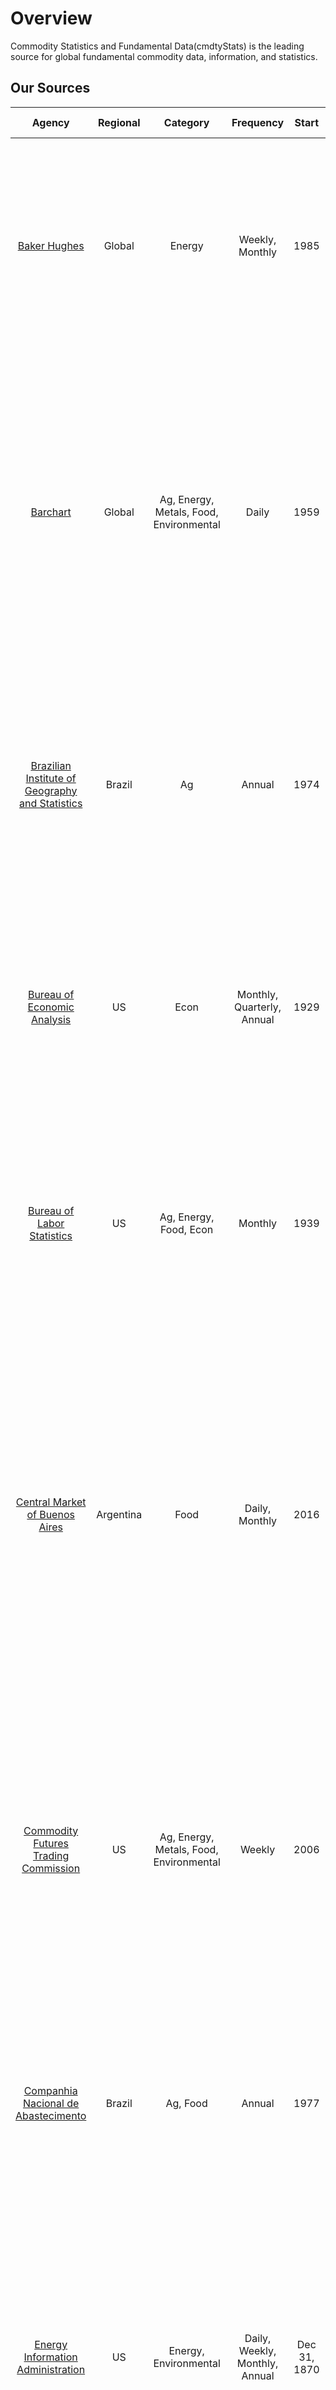 # Overview



Commodity Statistics and Fundamental Data(cmdtyStats) is the leading source for global fundamental commodity data, information, and statistics.

## Our Sources

|Agency                  |  Regional    | Category   | Frequency   | Start  | Description| Detailed Information|
| :---------------------:| :----------: | :----------:  | :----------: |  :----------: | :----------: | :----------: |
| [Baker Hughes](https://www.barchart.com/cmdty/data/fundamental/explore/BH) |Global|Energy| Weekly, Monthly| 1985 | The Baker Hughes provides weekly and monthly census of the number of drilling rigs actively exploring for or developing oil or natural gas in the United States, Canada and outside North America. | [Docs & FAQs](content/BakerHughes)|
| [Barchart](https://www.barchart.com/cmdty/data/fundamental/explore/Barchart) |Global|Ag, Energy, Metals, Food, Environmental | Daily | 1959| Daily values of global futures volume and open interest in both nominal and notional terms. Notional values of futures volume and open interest allow for comparisons across exchange venues and investment vehicle. Easily compare the value traded between OTC products, ETFs, and futures. |[Docs & FAQs](content/Barchart)|
| [Brazilian Institute of Geography and Statistics](https://www.barchart.com/cmdty/data/fundamental/explore/IBGE) |Brazil|Ag| Annual|  1974 | Brazilian Institute of Geography and Statistics (IBGE) investigates information on agricultural establishments and agricultural activities developed inside Brazil, aiming at producing either for living or sales. |[Docs & FAQs Coming Soon]|
| [Bureau of Economic Analysis](https://www.barchart.com/cmdty/data/fundamental/explore/BEA) |US|Econ| Monthly, Quarterly, Annual |1929 | The U.S. Bureau of Economic Analysis provides accurate and objective data about the US economy including US GDP, consumer spending, personal income and saving numbers etc. |[Docs & FAQs](content/BEA)|
| [Bureau of Labor Statistics](https://www.barchart.com/cmdty/data/fundamental/explore/BLS) |US|Ag, Energy, Food, Econ| Monthly | 1939 | The Bureau of Labor Statistics measures labor market activity, working conditions, price changes, and productivity in the U.S. economy to support public and private decision making.|[Docs & FAQs](content/BLS)|
| [Central Market of Buenos Aires](https://www.barchart.com/cmdty/data/fundamental/explore/MCDBA) |﻿Argentina|Food| Daily, Monthly| 2016 | The Central Market of Buenos Aires is the fruit and vegetable trading center that supplies the Autonomous City of Buenos Aires and Greater Buenos Aires. List of prices of fruits and vegetables that arise from the survey carried out in the Central Market of Buenos Aires by the Department of Statistics and Prices, and by the Social Commitment of Supply. |[Docs & FAQs Coming Soon]|
| [Commodity Futures Trading Commission](https://www.barchart.com/cmdty/data/fundamental/explore/CFTC) |US|Ag, Energy, Metals, Food, Environmental| Weekly | 2006 | The Commitment of Traders (COT) report, produced by the Commodity Futures Trading Commission, is a weekly publication that shows the aggregate holdings of different participants in the U.S. futures market. Data is available from the disaggregated report. |[Docs & FAQs](content/CFTC)|
| [Companhia Nacional de Abastecimento](https://www.barchart.com/cmdty/data/fundamental/explore/CONAB) |Brazil|Ag, Food| Annual|  1977 | In order to provide data and strategic information and to comply with the Agricultural Policy, CONAB is responsible for surveying and evaluating the Brazilian crops of grains, fibers, coffee and sugar cane.|[Docs & FAQs Coming Soon]|
| [Energy Information Administration](https://www.barchart.com/cmdty/data/fundamental/explore/EIA) |US|Energy, Environmental| Daily, Weekly, Monthly, Annual | Dec 31, 1870 | The U.S. Energy Information Administration (EIA) collects, analyzes, and disseminates independent and impartial energy information to promote sound policymaking, efficient markets, and public understanding of energy and its interaction with the economy and the environment. |[Docs & FAQs](content/EIA)|
| [European Statistical Office](https://www.barchart.com/cmdty/data/fundamental/explore/EuroStat) |﻿European Union (EU)|Ag, Energy, Food, Environmental, Econ | Annual | Dec 31, 1997 | The Eurostat produces European statisitics in partnership with National Statistical Institutes and other national authorities in the EU Member States providing high quality statistics and data on Europe. |[Docs & FAQs Coming Soon]|
| [Malaysian Palm Oil Board](https://www.barchart.com/cmdty/data/fundamental/explore/MPOB) |﻿Malaysia|Food| Daily| Jan 02, 2008 | The Malaysian Palm Oil Board releases daily wholesale prices for Crude Palm Oil to help palm oil industry to plan their trading and business decisions faster and more accurately. |[Docs & FAQs Coming Soon]|
| [Ministry of Agriculture of Argentina](https://www.barchart.com/cmdty/data/fundamental/explore/MAGYP) |﻿Argentina|Ag, Food| Annual| Dec 31, 1969 | MAGYP plans and executes public policies related to the agricultural, livestock, dairy and fishing sectors, seeking the proper balance between productivity, sustainability and territorial distribution. It also provides the series of agricultural statistics, by crop, season, province and party department of the Argentine Republic. |[Docs & FAQs Coming Soon]|
| [Statistics Canada](https://www.barchart.com/cmdty/data/fundamental/explore/StatCan)  |﻿Canada|Ag, Energy, Food, Environmental, Econ| Monthly, Quarterly, Annual | Jan 01, 1906 | Statistics Canada produces important statistics to better understand the Canada's population, resources, economy and agriculture. |[Docs & FAQs Coming Soon]|
| [United States Census Bureau](https://www.barchart.com/cmdty/data/fundamental/explore/USCB) |US|Metals, Econ| Monthly| 	Dec 31, 1997 | The United States Census Bureau (USCB) is the nation's leading provider of quality data about its people and economy. Their Economic Indicators data set provides information on advance economic indicators, construction spending, manufacturing and trade inventories and sales, new residential construction and sales. |[Docs & FAQs](content/USCB)|
| [United States Department of Agriculture](https://www.barchart.com/cmdty/data/fundamental/explore/USDA) |Global|Ag, Energy, Food, Environmental| Weekly, Monthly, Quarterly, Annual | Dec 01, 1866 | The USDA provides data on production, consumption, stocks and price received for variety of agricultural commodities produced in the US. |[Docs & FAQs](content/USDA)|
| [US Army Corps of Engineers](https://www.barchart.com/cmdty/data/fundamental/explore/USACE) |US|Ag| Weekly | Jan 04, 2003 | The USACE provides weekly information on the amount (in tons), location, and commodity of barged grain, along with the number, location, direction, and type of barges transiting the last lock on the Mississippi River and its tributaries. |[Docs & FAQs](content/USACE)|


## How Can I Access It?

Users can generally access the content through either software or an enterprise data solution.  

**Software Consumption** - Individual users can subscribe to the data for use in our trading and analytics software.  Single users can register directly through us and pricing is standard for most CPN contributor datasets.  For teams and large groups of users, bulk pricing may be available.
* [cmdtyView Pro](https://www.barchart.com/cmdty/trading/cmdtyview) - This is our flagship software product for commodity trading and analytics.  Access any data you subscribe to from the CPN alongside all of our other content.
* [cmdtyView Excel](https://www.barchart.com/cmdty/trading/cmdtyview-excel) - Our Excel Add-in that is included with your cmdtyView Pro subscription, but can be subscribed to as a standalone service.  With the flexibility of Excel, and all of the same data you get in cmdtyView, the possibilities for what you can build are endless.

**Enterprise Data Solution**  - Many firms want to be able to use data from our contributors throughout their organization and within various risk systems, data reporting tools, or other 3rd-party software.  We can deliver data via API, SFTP, or other data transfer services subject to client requirements.  Pricing will generally depend on how the data is used throughout the organization, who can access it, and the breadth of coverage.  For some providers we have set pricing and for others we will work with the client and the provider to establish a use case and find a package that meets everyone's goals.

In summary, you simply pay Barchart for use of our software and/or any technology fees associated with delivering of the data.  Any fees associated with the content of our CPN contributors are set by them.  By subscribing through us, you get to use the data in our purpose-built software products, and can use it alongside any other content that you get from Barchart - we basically simplify everything from user access through to billing.

## Product Roadmap
We are always looking at onboarding datasets that align with our clients.  If you're a client who would like to receive a data report of interest through our services please reach out to cmdty@barchart.com.


## Support and Feature Requests
For level one support, please email mds@barchart.com and a ticket will be automatically generated to track your request.

Feature requests can be submitted to cmdty@barchart.com. 

## Terms

* Interested in a trial? Let us know and we’ll get you started.
* Just a heads up, data is for internal use only. Redistribution is expressly prohibited.
* For more information, contact us directly at cmdty@barchart.com. We’d be happy to answer any questions you may have.



